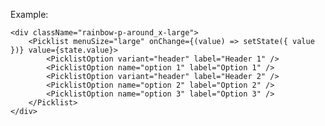 Example:

    <div className="rainbow-p-around_x-large">
        <Picklist menuSize="large" onChange={(value) => setState({ value })} value={state.value}>
            <PicklistOption variant="header" label="Header 1" />
            <PicklistOption name="option 1" label="Option 1" />
            <PicklistOption variant="header" label="Header 2" />
            <PicklistOption name="option 2" label="Option 2" />
            <PicklistOption name="option 3" label="Option 3" />
        </Picklist>
    </div>
